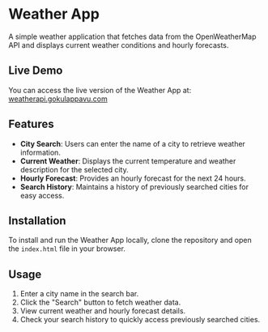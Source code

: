 # Weather App

A simple weather application that fetches data from the OpenWeatherMap API and displays current weather conditions and hourly forecasts.

## Live Demo
You can access the live version of the Weather App at: [weatherapi.gokulappavu.com](https://weatherapi.gokulappavu.com)

## Features
- **City Search**: Users can enter the name of a city to retrieve weather information.
- **Current Weather**: Displays the current temperature and weather description for the selected city.
- **Hourly Forecast**: Provides an hourly forecast for the next 24 hours.
- **Search History**: Maintains a history of previously searched cities for easy access.

## Installation
To install and run the Weather App locally, clone the repository and open the `index.html` file in your browser.

## Usage
1. Enter a city name in the search bar.
2. Click the "Search" button to fetch weather data.
3. View current weather and hourly forecast details.
4. Check your search history to quickly access previously searched cities.
